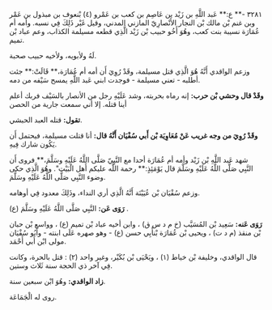 ٣٢٨١ -** ع:** عَبد اللَّهِ بن زَيْد بن عَاصِم بن كعب بن عَمْرو (٤) بْنعوف بن مبذول بن عَمْر وبن غنم بْن مالك بْن النجار الأَنْصارِيّ المازني المدني، وقيل غَيْر ذَلِكَ فِي نسبه. وأمه أم عُمَارَة نسيبة بنت كعب، وهُوَ أَخُو حبيب بْن زَيْد الَّذِي قطعه مسيلمة الكذاب، وعم عباد بْن تميم.

لَهُ ولأبويه، ولأخيه حبيب صحبة.

وزعم الواقدي أَنَّهُ هُوَ الَّذِي قتل مسيلمة، وقَدْ رُوِيَ أَن أمه أم عُمَارَة،** قَالَتْ:** جئت أطلبه - تعني مسيلمة - فوجدت ابني عَبد اللَّهِ يمسح سَيْفه من دمه.

**وقَدْ قال وحشي بْن حرب:** إنه رماه بحربته، وشد عَلَيْهِ رجل من الأنصار بالسَيْف فربك أعلم أينا قتله. إلا أني سمعت جارية من الحصن

**تقول:** قتله العبد الحبشي.

**وقَدْ رُوِيَ من وجه غريب عَنْ مُعَاوِيَة بْن أَبي سُفْيَان أَنَّهُ قال:** أنا قتلت مسيلمة، فيحتمل أَن يَكُون شارك فِيهِ.

شهد عَبد اللَّهِ بْن زَيْد وأمه أم عُمَارَة أحدا مع النَّبِيّ صَلَّى اللَّهُ عَلَيْهِ وسَلَّمَ،** فروى أَن النَّبِي صَلَّى اللَّهُ عَلَيْهِ وسَلَّمَ قال يَوْمَئِذٍ:** رحمة اللَّه عليكم أَهل الْبَيْت". وهُوَ الَّذِي حكى وضوء النَّبِي صَلَّى اللَّهُ عَلَيْهِ وسَلَّمَ.

وزعم سُفْيَان بْن عُيَيْنَة أَنَّهُ الَّذِي أري النداء، وذَلِكَ معدود فِي أوهامه.

**رَوَى عَن:** النَّبِي صَلَّى اللَّهُ عَلَيْهِ وسَلَّمَ (ع) .

**رَوَى عَنه:** سَعِيد بْن المُسَيَّب (خ م د س ق) ، وابن أخيه عباد بْن تميم (ع) ، وواسع بْن حبان بْن منقذ (م د ت) ، ويحيى بْن عُمَارَة بْنأَبِي حسن (ع) - وهو صهره عَلَى ابنته - وأَبُو سُفْيَان مولى ابْن أَبي أَحْمَد.

قال الواقدي، وخليفة بْن خياط (١) ، ويَحْيَى بْن بُكَيْر، وغير واحد (٢) : قتل بالحرة، وكانت فِي آخر ذي الحجة سنة ثَلاث وستين.

**زاد الواقدي:** وهُوَ ابْن سبعين سنة.

روى له الْجَمَاعَة.